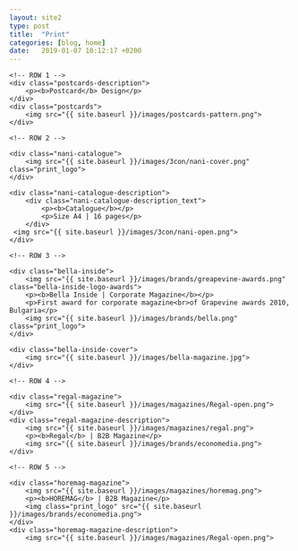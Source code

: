 ```yaml
---
layout: site2
type: post
title:  "Print"
categories: [blog, home]
date:   2019-01-07 10:12:17 +0200
---
```


<div class="print-grid">

	<!-- ROW 1 -->
	<div class="postcards-description">
		<p><b>Postcard</b> Design</p>
	</div>
	<div class="postcards">
		<img src="{{ site.baseurl }}/images/postcards-pattern.png">
	</div>

	<!-- ROW 2 -->

	<div class="nani-catalogue">
		<img src="{{ site.baseurl }}/images/3con/nani-cover.png" class="print_logo">
	</div>

	<div class="nani-catalogue-description">
		<div class="nani-catalogue-description_text">
			<p><b>Catalogue</b></p>
			<p>Size A4 | 16 pages</p>
		</div>
	 <img src="{{ site.baseurl }}/images/3con/nani-open.png">
	</div>

	<!-- ROW 3 -->

	<div class="bella-inside">
		<img src="{{ site.baseurl }}/images/brands/greapevine-awards.png" class="bella-inside-logo-awards">
		<p><b>Bella Inside | Corporate Magazine</b></p>
		<p>First award for corporate magazine<br>of Grapevine awards 2010, Bulgaria</p>
		<img src="{{ site.baseurl }}/images/brands/bella.png" class="print_logo">
	</div>

	<div class="bella-inside-cover">
		<img src="{{ site.baseurl }}/images/bella-magazine.jpg">
	</div>

	<!-- ROW 4 -->

	<div class="regal-magazine">
		<img src="{{ site.baseurl }}/images/magazines/Regal-open.png">
	</div>
	<div class="regal-magazine-description">
		<img src="{{ site.baseurl }}/images/magazines/regal.png">
		<p><b>Regal</b> | B2B Magazine</p>
		<img src="{{ site.baseurl }}/images/brands/economedia.png">
	</div>

	<!-- ROW 5 -->

	<div class="horemag-magazine">
		<img src="{{ site.baseurl }}/images/magazines/horemag.png">
		<p><b>HOREMAG</b> | B2B Magazine</p>
		<img class="print_logo" src="{{ site.baseurl }}/images/brands/economedia.png">
	</div>
	<div class="horemag-magazine-description">
		<img src="{{ site.baseurl }}/images/magazines/Regal-open.png">
 </div>
</div>
